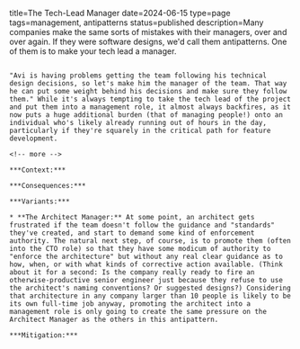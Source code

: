 title=The Tech-Lead Manager
date=2024-06-15
type=page
tags=management, antipatterns
status=published
description=Many companies make the same sorts of mistakes with their managers, over and over again. If they were software designs, we'd call them antipatterns. One of them is to make your tech lead a manager.
~~~~~~

"Avi is having problems getting the team following his technical design decisions, so let's make him the manager of the team. That way he can put some weight behind his decisions and make sure they follow them." While it's always tempting to take the tech lead of the project and put them into a management role, it almost always backfires, as it now puts a huge additional burden (that of managing people!) onto an individual who's likely already running out of hours in the day, particularly if they're squarely in the critical path for feature development.

<!-- more -->

***Context:***

***Consequences:***

***Variants:*** 

* **The Architect Manager:** At some point, an architect gets frustrated if the team doesn't follow the guidance and "standards" they've created, and start to demand some kind of enforcement authority. The natural next step, of course, is to promote them (often into the CTO role) so that they have some modicum of authority to "enforce the architecture" but without any real clear guidance as to how, when, or with what kinds of corrective action available. (Think about it for a second: Is the company really ready to fire an otherwise-productive senior engineer just because they refuse to use the architect's naming conventions? Or suggested designs?) Considering that architecture in any company larger than 10 people is likely to be its own full-time job anyway, promoting the architect into a management role is only going to create the same pressure on the Architect Manager as the others in this antipattern.

***Mitigation:***
